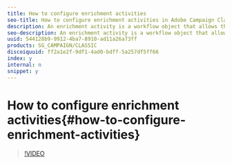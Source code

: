 ```yaml
---
title: How to configure enrichment activities
seo-title: How to configure enrichment activities in Adobe Campaign Classic
description: An enrichment activity is a workflow object that allows the user to add data to the working table. With an enrichment, you can add columns to that table to hold additional data OR define new links from that working table to other existing data.  This video explains how to configure an enrichment activity based on delivery log information.
seo-description: An enrichment activity is a workflow object that allows the user to add data to the working table. With an enrichment, you can add columns to that table to hold additional data OR define new links from that working table to other existing data.   This video explains how to configure an enrichment activity based on delivery log information.
uuid: 544128b9-9912-4ba7-8910-ad11a26a73ff
products: SG_CAMPAIGN/CLASSIC
discoiquuid: ff2a1e2f-9df1-4ad0-bdff-5a257df5ff66
index: y
internal: n
snippet: y
---
```


# How to configure enrichment activities{#how-to-configure-enrichment-activities}

>[!VIDEO](https://video.tv.adobe.com/v/25193?quality=12)

<!--
<related-links>
<a href="http://docs.campaign.adobe.com/doc/AC/en/WKF_Use_cases_Enriching_data.html" target="_blank">Enriching data</a>
</related-links>
-->

<!--
<related-links>
<a href="https://helpx.adobe.com/dreamweaver/using/working-with-dreamweaver-and-campaign.html">Dreamweaver Documentation - Create personalized email campaigns</a>
</related-links>
-->

